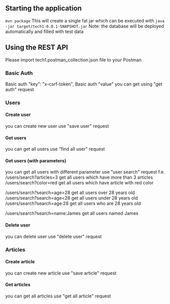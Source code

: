 ## Starting the application
   `mvn package`
This will create a single fat jar which can be executed
   with `java -jar target/tech1-0.0.1-SNAPSHOT.jar`
Note:
   the database will be deployed automatically and filled with test data

## Using the REST API

Please import tech1.postman_collection.json file to your Postman

### Basic Auth
Basic auth "key": "x-csrf-token",
Basic auth "value" you can get using "get auth" request


### Users

#### Create  user

you can create new user use "save user" request

#### Get  users

you can get all users use "find all user"  request

#### Get  users (with parameters)

you can get all users with different parameter use "user search"  request
f.e.
/users/search?articles=3 get all users which have more than 3 articles
/users/search?color=red get all users which have article with red color

/users/search?search=age>28 get all users over 28 years old
/users/search?search=age<28 get all users under 28 years old
/users/search?search=age:28 get all users who are 28 years old

/users/search?search=name:James get all users named James
#### Delete user
you can delete user use "delete user" request

### Articles

#### Create  article
you can create new article  use "save article" request

#### Get  articles
you can get all articles  use "get all article" request

